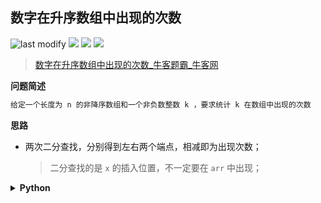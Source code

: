 ## 数字在升序数组中出现的次数
<!--START_SECTION:badge-->

![last modify](https://img.shields.io/static/v1?label=last%20modify&message=2025-07-08%2016%3A53%3A13&label_color=gray&color=thistle&style=flat-square)
[![](https://img.shields.io/static/v1?label=&message=%E7%AE%80%E5%8D%95&label_color=gray&color=yellow&style=flat-square)](../../../README.md#简单)
[![](https://img.shields.io/static/v1?label=&message=%E7%89%9B%E5%AE%A2&label_color=gray&color=green&style=flat-square)](../../../README.md#牛客)
[![](https://img.shields.io/static/v1?label=&message=%E4%BA%8C%E5%88%86%E6%9F%A5%E6%89%BE&label_color=gray&color=blue&style=flat-square)](../../../README.md#二分查找)

<!--END_SECTION:badge-->
<!--info
tags: [二分]
source: 牛客
level: 简单
number: '0074'
name: 数字在升序数组中出现的次数
companies: []
-->

> [数字在升序数组中出现的次数_牛客题霸_牛客网](https://www.nowcoder.com/practice/70610bf967994b22bb1c26f9ae901fa2)

<summary><b>问题简述</b></summary>

```txt
给定一个长度为 n 的非降序数组和一个非负数整数 k ，要求统计 k 在数组中出现的次数
```

<!-- 
<details><summary><b>详细描述</b></summary>

```txt
```

</details>
-->


<!-- <div align="center"><img src="../../../_assets/xxx.png" height="300" /></div> -->

<summary><b>思路</b></summary>

- 两次二分查找，分别得到左右两个端点，相减即为出现次数；
    > 二分查找的是 `x` 的插入位置，不一定要在 `arr` 中出现；

<details><summary><b>Python</b></summary>

```python
class Solution:
    def GetNumberOfK(self , arr: List[int], x: int) -> int:
        
        def bisect(arr, x, fn):
            l, r = 0, len(arr)
            while l < r:
                m = (l + r) // 2
                if fn(arr[m], x):
                    l = m + 1
                else:
                    r = m
            return l
        
        l = bisect(arr, x, lambda x1, x2: x1 < x2)
        r = bisect(arr, x, lambda x1, x2: x1 <= x2)
        return r - l
```

</details>

